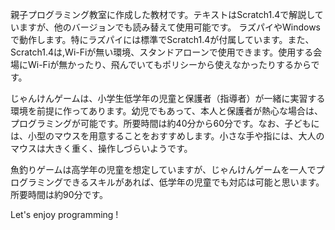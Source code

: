 親子プログラミング教室に作成した教材です。テキストはScratch1.4で解説していますが、他のバージョンでも読み替えて使用可能です。
ラズパイやWindowsで動作します。特にラズパイには標準でScratch1.4が付属しています。また、Scratch1.4は,Wi-Fiが無い環境、スタンドアローンで使用できます。使用する会場にWi-Fiが無かったり、飛んでいてもポリシーから使えなかったりするからです。

じゃんけんゲームは、小学生低学年の児童と保護者（指導者）が一緒に実習する環境を前提に作ってあります。幼児でもあって、本人と保護者が熱心な場合は、プログラミングが可能です。所要時間は約40分から60分です。なお、子どもには、小型のマウスを用意することをおすすめします。小さな手や指には、大人のマウスは大きく重く、操作しづらいようです。

魚釣りゲームは高学年の児童を想定していますが、じゃんけんゲームを一人でプログラミングできるスキルがあれば、低学年の児童でも対応は可能と思います。所要時間は約90分です。

Let's enjoy programming !
